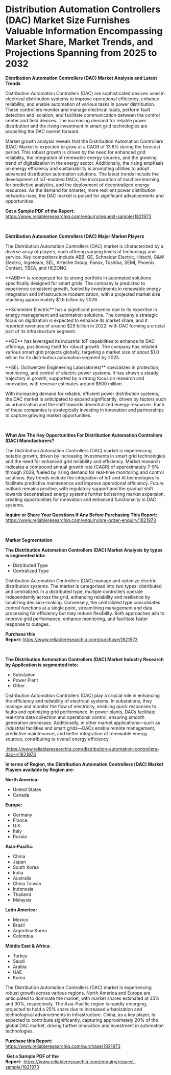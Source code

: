 <p><h1>Distribution Automation Controllers (DAC) Market Size Furnishes Valuable Information Encompassing Market Share, Market Trends, and Projections Spanning from 2025 to 2032</h1></p><p><strong>Distribution Automation Controllers (DAC) Market Analysis and Latest Trends</strong></p>
<p><p>Distribution Automation Controllers (DAC) are sophisticated devices used in electrical distribution systems to improve operational efficiency, enhance reliability, and enable automation of various tasks in power distribution. These controllers monitor and manage electrical loads, perform fault detection and isolation, and facilitate communication between the control center and field devices. The increasing demand for reliable power distribution and the rising investment in smart grid technologies are propelling the DAC market forward.</p><p>Market growth analysis reveals that the Distribution Automation Controllers (DAC) Market is expected to grow at a CAGR of 13.8% during the forecast period. This robust growth is driven by the need for enhanced grid reliability, the integration of renewable energy sources, and the growing trend of digitalization in the energy sector. Additionally, the rising emphasis on energy efficiency and sustainability is prompting utilities to adopt advanced distribution automation solutions. The latest trends include the development of IoT-enabled DACs, the incorporation of machine learning for predictive analytics, and the deployment of decentralized energy resources. As the demand for smarter, more resilient power distribution networks rises, the DAC market is poised for significant advancements and opportunities.</p></p>
<p><strong>Get a Sample PDF of the Report:&nbsp;</strong> <a href="https://www.reliableresearchiq.com/enquiry/request-sample/1821973?utm_campaign=2299&utm_medium=2&utm_source=Github&utm_content=ia&utm_term=16042025&utm_id=distribution-automation-controllers-dac">https://www.reliableresearchiq.com/enquiry/request-sample/1821973</a></p>
<p>&nbsp;</p>
<p><strong>Distribution Automation Controllers (DAC) Major Market Players</strong></p>
<p><p>The Distribution Automation Controllers (DAC) market is characterized by a diverse array of players, each offering varying levels of technology and service. Key competitors include ABB, GE, Schneider Electric, Hitachi, G&W Electric, Ingeteam, SEL, Arteche Group, Fanox, Toshiba, SEMI, Phoenix Contact, TBEA, and HEZONG.</p><p>**ABB** is recognized for its strong portfolio in automated solutions specifically designed for smart grids. The company is predicted to experience consistent growth, fueled by investments in renewable energy integration and infrastructure modernization, with a projected market size reaching approximately $1.6 billion by 2026.</p><p>**Schneider Electric** has a significant presence due to its expertise in energy management and automation solutions. The company's strategic focus on digitization is expected to enhance its market share, and it reported revenues of around $29 billion in 2022, with DAC forming a crucial part of its infrastructure segment.</p><p>**GE** has leveraged its industrial IoT capabilities to enhance its DAC offerings, positioning itself for robust growth. The company has initiated various smart grid projects globally, targeting a market size of about $1.0 billion for its distribution automation segment by 2025.</p><p>**SEL (Schweitzer Engineering Laboratories)** specializes in protection, monitoring, and control of electric power systems. It has shown a steady trajectory in growth, supported by a strong focus on research and innovation, with revenue estimates around $500 million.</p><p>With increasing demand for reliable, efficient power distribution systems, the DAC market is anticipated to expand significantly, driven by factors such as urbanization and the shift towards decentralized energy resources. Each of these companies is strategically investing in innovation and partnerships to capture growing market opportunities.</p></p>
<p>&nbsp;</p>
<p><strong>What Are The Key Opportunities For Distribution Automation Controllers (DAC) Manufacturers?</strong></p>
<p><p>The Distribution Automation Controllers (DAC) market is experiencing notable growth, driven by increasing investments in smart grid technologies and the need for enhanced grid reliability and efficiency. Market research indicates a compound annual growth rate (CAGR) of approximately 7-9% through 2028, fueled by rising demand for real-time monitoring and control solutions. Key trends include the integration of IoT and AI technologies to facilitate predictive maintenance and improve operational efficiency. Future outlook remains positive, with regulatory support and the gradual shift towards decentralized energy systems further bolstering market expansion, creating opportunities for innovation and enhanced functionality in DAC systems.</p></p>
<p><strong>Inquire or Share Your Questions If Any Before Purchasing This Report:</strong> <a href="https://www.reliableresearchiq.com/enquiry/pre-order-enquiry/1821973?utm_campaign=2299&utm_medium=2&utm_source=Github&utm_content=ia&utm_term=16042025&utm_id=distribution-automation-controllers-dac">https://www.reliableresearchiq.com/enquiry/pre-order-enquiry/1821973</a></p>
<p>&nbsp;</p>
<p><strong>Market Segmentation</strong></p>
<p><strong>The Distribution Automation Controllers (DAC) Market Analysis by types is segmented into:</strong></p>
<p><ul><li>Distributed Type</li><li>Centralized Type</li></ul></p>
<p><p>Distribution Automation Controllers (DAC) manage and optimize electric distribution systems. The market is categorized into two types: distributed and centralized. In a distributed type, multiple controllers operate independently across the grid, enhancing reliability and resilience by localizing decision-making. Conversely, the centralized type consolidates control functions at a single point, streamlining management and data processing for efficiency but may reduce flexibility. Both approaches aim to improve grid performance, enhance monitoring, and facilitate faster response to outages.</p></p>
<p><strong>Purchase this Report:&nbsp;</strong><a href="https://www.reliableresearchiq.com/purchase/1821973?utm_campaign=2299&utm_medium=2&utm_source=Github&utm_content=ia&utm_term=16042025&utm_id=distribution-automation-controllers-dac">https://www.reliableresearchiq.com/purchase/1821973</a></p>
<p>&nbsp;</p>
<p><strong>The Distribution Automation Controllers (DAC) Market Industry Research by Application is segmented into:</strong></p>
<p><ul><li>Substation</li><li>Power Plant</li><li>Other</li></ul></p>
<p><p>Distribution Automation Controllers (DAC) play a crucial role in enhancing the efficiency and reliability of electrical systems. In substations, they manage and monitor the flow of electricity, enabling quick responses to faults and optimizing grid performance. In power plants, DACs facilitate real-time data collection and operational control, ensuring smooth generation processes. Additionally, in other market applications—such as industrial facilities and smart grids—DACs enable remote management, predictive maintenance, and better integration of renewable energy sources, contributing to overall energy efficiency.</p></p>
<p><a href="https://www.reliableresearchiq.com/distribution-automation-controllers-dac--r1821973?utm_campaign=2299&utm_medium=2&utm_source=Github&utm_content=ia&utm_term=16042025&utm_id=distribution-automation-controllers-dac">&nbsp;https://www.reliableresearchiq.com/distribution-automation-controllers-dac--r1821973</a></p>
<p><strong>In terms of Region, the Distribution Automation Controllers (DAC) Market Players available by Region are:</strong></p>
<p>
    <p> <strong> North America: </strong>
        <ul>
            <li>United States</li>
            <li>Canada</li>
        </ul>
        </p> 
    <p> <strong> Europe: </strong>
        <ul>
            <li>Germany</li>
            <li>France</li>
            <li>U.K.</li>
            <li>Italy</li>
            <li>Russia</li>
        </ul>
        </p> 
    <p> <strong> Asia-Pacific: </strong>
        <ul>
            <li>China</li>
            <li>Japan</li>
            <li>South Korea</li>
            <li>India</li>
            <li>Australia</li>
            <li>China Taiwan</li>
            <li>Indonesia</li>
            <li>Thailand</li>
            <li>Malaysia</li>
        </ul>
        </p> 
    <p> <strong> Latin America: </strong>
        <ul>
            <li>Mexico</li>
            <li>Brazil</li>
            <li>Argentina Korea</li>
            <li>Colombia</li>
        </ul>
        </p> 
    <p> <strong> Middle East & Africa: </strong>
        <ul>
            <li>Turkey</li>
            <li>Saudi</li>
            <li>Arabia</li>
            <li>UAE</li>
            <li>Korea</li>
        </ul>
    </p>
    </p>
<p><p>The Distribution Automation Controllers (DAC) market is experiencing robust growth across various regions. North America and Europe are anticipated to dominate the market, with market shares estimated at 35% and 30%, respectively. The Asia-Pacific region is rapidly emerging, projected to hold a 25% share due to increased urbanization and technological advancements in infrastructure. China, as a key player, is expected to contribute significantly, capturing approximately 20% of the global DAC market, driving further innovation and investment in automation technologies.</p></p>
<p><strong>Purchase this Report: </strong><a href="https://www.reliableresearchiq.com/purchase/1821973?utm_campaign=2299&utm_medium=2&utm_source=Github&utm_content=ia&utm_term=16042025&utm_id=distribution-automation-controllers-dac">https://www.reliableresearchiq.com/purchase/1821973</a></p>
<p>&nbsp;<strong>Get a Sample PDF of the Report:&nbsp;&nbsp;</strong><a href="https://www.reliableresearchiq.com/enquiry/request-sample/1821973?utm_campaign=2299&utm_medium=2&utm_source=Github&utm_content=ia&utm_term=16042025&utm_id=distribution-automation-controllers-dac">https://www.reliableresearchiq.com/enquiry/request-sample/1821973</a></p>
<p><strong></strong></p>
<p><p></p><p></p><p></p></p>